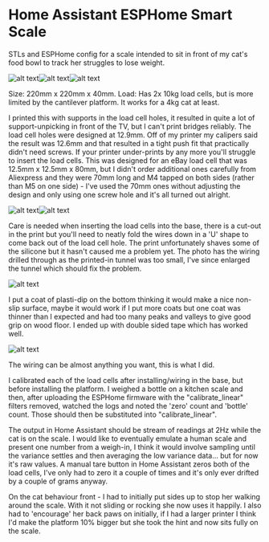 # Home Assistant ESPHome Smart Scale
STLs and ESPHome config for a scale intended to sit in front of my cat's food bowl to track her struggles to lose weight.

![alt text](https://github.com/GregSumner/ha-esphome-scale/assets/4370367/615ba12f-f403-499a-8fef-8704f8d469ab)![alt text](https://github.com/GregSumner/ha-esphome-scale/assets/4370367/d5b47529-a8ce-494b-b1b4-44e3d2ebc74e)![alt text](https://github.com/GregSumner/ha-esphome-scale/assets/4370367/35d48c10-0486-4afc-9462-76ca81e623f7)

Size: 220mm x 220mm x 40mm.
Load: Has 2x 10kg load cells, but is more limited by the cantilever platform. It works for a 4kg cat at least.


I printed this with supports in the load cell holes, it resulted in quite a lot of support-unpicking in front of the TV, but I can't print bridges reliably. The load cell holes were designed at 12.9mm. Off of my printer my calipers said the result was 12.6mm and that resulted in a tight push fit that practically didn't need screws. If your printer under-prints by any more you'll struggle to insert the load cells. This was designed for an eBay load cell that was 12.5mm x 12.5mm x 80mm, but I didn't order additional ones carefully from Aliexpress and they were 70mm long and M4 tapped on both sides (rather than M5 on one side) - I've used the 70mm ones without adjusting the design and only using one screw hole and it's all turned out alright.

![alt text](https://github.com/GregSumner/ha-esphome-scale/assets/4370367/eb75df70-1d79-4f25-8429-c189da4b7865)![alt text](https://github.com/GregSumner/ha-esphome-scale/assets/4370367/a4f51391-5c95-4e56-98fc-384c135454bf)

Care is needed when inserting the load cells into the base, there is a cut-out in the print but you'll need to neatly fold the wires down in a 'U' shape to come back out of the load cell hole. The print unfortunately shaves some of the silicone but it hasn't caused me a problem yet. The photo has the wiring drilled through as the printed-in tunnel was too small, I've since enlarged the tunnel which should fix the problem.


![alt text](https://github.com/GregSumner/ha-esphome-scale/assets/4370367/03c2bf22-7d04-47bb-ae94-b4012cfcabac)

I put a coat of plasti-dip on the bottom thinking it would make a nice non-slip surface, maybe it would work if I put more coats but one coat was thinner than I expected and had too many peaks and valleys to give good grip on wood floor. I ended up with double sided tape which has worked well.


![alt text](https://github.com/GregSumner/ha-esphome-scale/assets/4370367/d4370dd4-8288-4264-9978-f0e76dc25ffb)

The wiring can be almost anything you want, this is what I did.

I calibrated each of the load cells after installing/wiring in the base, but before installing the platform. I weighed a bottle on a kitchen scale and then, after uploading the ESPHome firmware with the "calibrate_linear" filters removed, watched the logs and noted the 'zero' count and 'bottle' count. Those should then be substituted into "calibrate_linear".

The output in Home Assistant should be stream of readings at 2Hz while the cat is on the scale. I would like to eventually emulate a human scale and present one number from a weigh-in, I think it would involve sampling until the variance settles and then averaging the low variance data... but for now it's raw values. A manual tare button in Home Assistant zeros both of the load cells, I've only had to zero it a couple of times and it's only ever drifted by a couple of grams anyway.

On the cat behaviour front - I had to initially put sides up to stop her walking around the scale. With it not sliding or rocking she now uses it happily. I also had to 'encourage' her back paws on initially, if I had a larger printer I think I'd make the platform 10% bigger but she took the hint and now sits fully on the scale.
